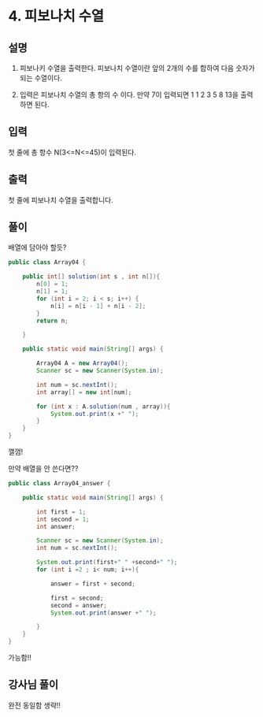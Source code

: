 # 4. 피보나치 수열

## 설명

1) 피보나키 수열을 출력한다. 피보나치 수열이란 앞의 2개의 수를 합하여 다음 숫자가 되는 수열이다.

2) 입력은 피보나치 수열의 총 항의 수 이다. 만약 7이 입력되면 1 1 2 3 5 8 13을 출력하면 된다.


## 입력
첫 줄에 총 항수 N(3<=N<=45)이 입력된다.


## 출력
첫 줄에 피보나치 수열을 출력합니다.


## 풀이

배열에 담아야 할듯?

```java
public class Array04 {

    public int[] solution(int s , int n[]){
        n[0] = 1;
        n[1] = 1;
        for (int i = 2; i < s; i++) {
            n[i] = n[i - 1] + n[i - 2];
        }
        return n;

    }

    public static void main(String[] args) {

        Array04 A = new Array04();
        Scanner sc = new Scanner(System.in);

        int num = sc.nextInt();
        int array[] = new int[num];

        for (int x : A.solution(num , array)){
            System.out.print(x +" ");
        }
    }
}

```

깰껌!


만약 배열을 안 쓴다면?? 



```java
public class Array04_answer {

    public static void main(String[] args) {

        int first = 1;
        int second = 1;
        int answer;

        Scanner sc = new Scanner(System.in);
        int num = sc.nextInt();

        System.out.print(first+" " +second+" ");
        for (int i =2 ; i< num; i++){

            answer = first + second;

            first = second;
            second = answer;
            System.out.print(answer +" ");

        }
    }
}

```
가능함!!


## 강사님 풀이 

완전 동일함 생략!!